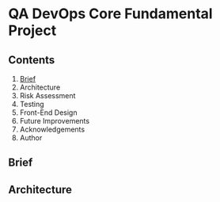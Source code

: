 # QA DevOps Core Fundamental Project 


## Contents
1. [Brief](##Brief)
2. Architecture
3. Risk Assessment 
4. Testing
5. Front-End Design
6. Future Improvements
7. Acknowledgements
8. Author



## Brief


## Architecture

